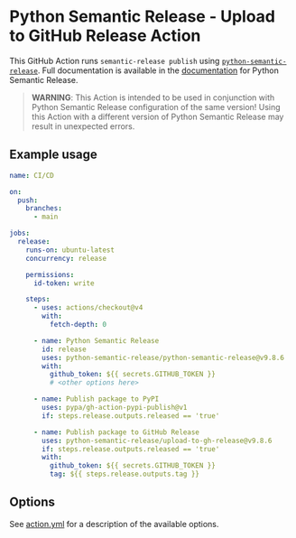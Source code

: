 # Python Semantic Release - Upload to GitHub Release Action

This GitHub Action runs `semantic-release publish` using
[`python-semantic-release`](https://github.com/python-semantic-release/python-semantic-release).
Full documentation is available in the
[documentation](https://python-semantic-release.readthedocs.io/en/latest/) for Python
Semantic Release.

> **WARNING**: This Action is intended to be used in conjunction with Python
> Semantic Release configuration of the same version! Using this Action with
> a different version of Python Semantic Release may result in unexpected errors.

## Example usage

```yaml
name: CI/CD

on:
  push:
    branches:
      - main

jobs:
  release:
    runs-on: ubuntu-latest
    concurrency: release

    permissions:
      id-token: write

    steps:
      - uses: actions/checkout@v4
        with:
          fetch-depth: 0

      - name: Python Semantic Release
        id: release
        uses: python-semantic-release/python-semantic-release@v9.8.6
        with:
          github_token: ${{ secrets.GITHUB_TOKEN }}
          # <other options here>

      - name: Publish package to PyPI
        uses: pypa/gh-action-pypi-publish@v1
        if: steps.release.outputs.released == 'true'

      - name: Publish package to GitHub Release
        uses: python-semantic-release/upload-to-gh-release@v9.8.6
        if: steps.release.outputs.released == 'true'
        with:
          github_token: ${{ secrets.GITHUB_TOKEN }}
          tag: ${{ steps.release.outputs.tag }}
```

## Options

See [action.yml](./action.yml) for a description of the available options.
